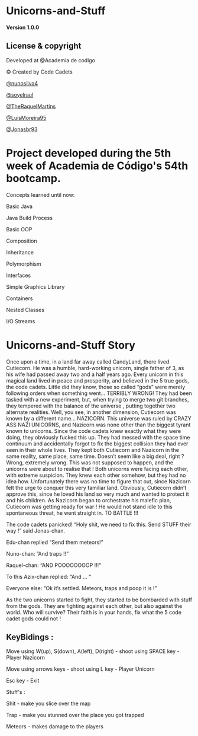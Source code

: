
# Unicorns-and-Stuff #
**Version 1.0.0**
 
## License & copyright ##

Developed at @Academia de codigo

© Created by Code Cadets                                   

[@nunosilva4](https://github.com/nunosilva4)

[@soyelraul](https://github.com/soyelraul)

[@TheRaquelMartins](https://github.com/TheRaquelMartins)

[@LuisMoreira95](https://github.com/LuisMoreira95)

[@Jonasbr93](https://github.com/Jonasbr93)

# Project developed during the 5th week of Academia de Código's 54th bootcamp.

Concepts learned until now:

Basic Java

Java Build Process

Basic OOP

Composition

Inheritance

Polymorphism

Interfaces

Simple Graphics Library

Containers

Nested Classes

I/O Streams


# Unicorns-and-Stuff Story #

Once upon a time, in a land far away called CandyLand, there lived Cutiecorn. He was a humble, hard-working unicorn, single father of 3, as his wife had passed away two and a half years ago. Every unicorn in this magical land lived in peace and prosperity, and believed in the 5 true gods, the code cadets. 
	Little did they know, those so called “gods” were merely following orders when something went… TERRIBLY WRONG! They had been tasked with a new experiment, but, when trying to merge two git branches, they tempered with the balance of the universe , putting together two alternate realities. 
	Well, you see, in another dimension, Cutiecorn was known by a different name… NAZICORN. This universe was ruled by CRAZY ASS NAZI UNICORNS, and Nazicorn was none other than the biggest tyrant known to unicorns.
	Since the code cadets knew exactly what they were doing, they obviously fucked this up. They had messed with the space time continuum and accidentally forgot to fix the biggest collision they had ever seen in their whole lives. They kept both Cutiecorn and Nazicorn in the same reality, same place, same time. Doesn’t seem like a big deal, right ? Wrong, extremely wrong. This was not supposed to happen, and the unicorns were about to realise that !
	Both unicorns were facing each other, with extreme suspicion. They knew each other somehow, but they had no idea how. Unfortunately there was no time to figure that out, since Nazicorn felt the urge to conquer this very familiar land. Obviously, Cutiecorn didn’t approve this, since he loved his land so very much and wanted to protect it and his children. 
	As Nazicorn began to orchestrate his malefic plan, Cutiecorn was getting ready for war ! He would not stand idle to this spontaneous threat, he went straight in. TO BATTLE !!!
	
  The code cadets panicked!
“Holy shit, we need to fix this. Send STUFF their way !” said Jonas-chan.

Edu-chan replied “Send them meteors!” 

Nuno-chan: ”And traps !!” 

Raquel-chan: “AND POOOOOOOOP !!!”

To this Azix-chan replied: “And … “

Everyone else: “Ok it’s settled. Meteors, traps and poop it is !”

  As the two unicorns started to fight, they started to be bombarded with stuff from the gods. They are fighting against each other, but also against the world. Who will survive? Their faith is in your hands, fix what the 5 code cadet gods could not !


## KeyBidings :

Move using W(up), S(down), A(left), D(right) -  shoot using SPACE key - Player Nazicorn

Move using arrows keys - shoot using L key - Player Unicorn

Esc key - Exit

Stuff's :

Shit - make you slice over the map

Trap - make you stunned over the place you got trapped

Meteors - makes damage to the players
